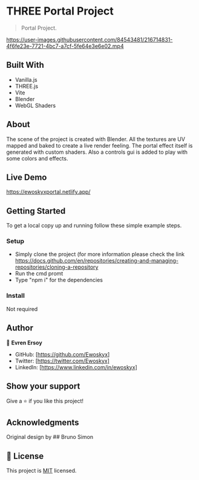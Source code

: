 # THREE Portal Project

> Portal Project.




https://user-images.githubusercontent.com/84543481/216714831-4f6fe23e-7721-4bc7-a7cf-5fe64e3e6e02.mp4


## Built With

- Vanilla.js
- THREE.js
- Vite
- Blender
- WebGL Shaders

## About

The scene of the project is created with Blender. All the textures are UV mapped and baked to create a live render feeling. The portal effect itself is generated with custom shaders. Also a controls gui is added to play with some colors and effects.

## Live Demo

https://ewoskyxportal.netlify.app/

## Getting Started

To get a local copy up and running follow these simple example steps.

### Setup

- Simply clone the project (for more information please check the link https://docs.github.com/en/repositories/creating-and-managing-repositories/cloning-a-repository
- Run the cmd promt
- Type "npm i" for the dependencies

### Install

Not required

## Author

👤 **Evren Ersoy**

- GitHub: [https://github.com/Ewoskyx]
- Twitter: [https://twitter.com/Ewoskyx]
- LinkedIn: [https://www.linkedin.com/in/ewoskyx]

## Show your support

Give a ⭐️ if you like this project!

## Acknowledgments

Original design by ## Bruno Simon

## 📝 License

This project is [MIT](./MIT.md) licensed.